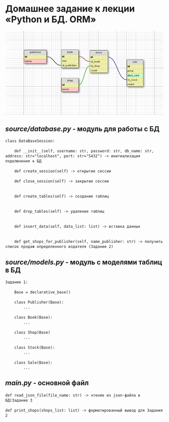 # Домашнее задание к лекции «Python и БД. ORM»

![](readme_png/book_publishers_scheme.png)

## *source/database.py* - модуль для работы с БД
```
class DataBaseSession:
    
    def __init__(self, username: str, password: str, db_name: str, address: str="localhost", port: str="5432") -> инитиализация подключения к БД

    def create_session(self) -> открытие сессии

    def close_session(self) -> закрытие сессии


    def create_tables(self) -> создание таблиц

    
    def drop_tables(self) -> удаление таблиц

    
    def insert_data(self, data_list: list) -> вставка данных

    
    def get_shops_for_publisher(self, name_publisher: str) -> получить список продаж определенного издателя (Задание 2)
```

## *source/models.py* - модуль c моделями таблиц в БД
```
Задание 1:

    Base = declarative_base()

    class Publisher(Base):
        ...

    class Book(Base):
        ...

    class Shop(Base)
        ...

    class Stock(Base):
        ...

    class Sale(Base):
        ...
```

## *main.py* - основной файл
```
def read_json_file(file_name: str) -> чтение из json-файла в БД(Задание 3

def print_shops(shops_list: list) -> форматированный вывод для Задания 2
```